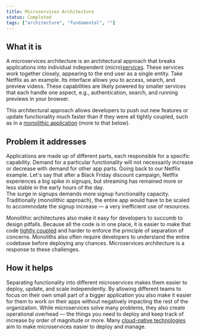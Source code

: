 ```yaml
---
title: Microservices Architecture
status: Completed
tags: ["architecture", "fundamental", ""]
---
```


## What it is

A microservices architecture is an architectural approach that breaks applications into individual independent (micro)[services](/service/).
These services work together closely, appearing to the end user as a single entity. 
Take Netflix as an example. 
Its interface allows you to access, search, and preview videos. 
These capabilities are likely powered by smaller services that each handle one aspect, e.g., authentication, search, and running previews in your browser. 

This architectural approach allows developers to push out new features or update functionality much faster than if they were all tightly coupled, such as in a [monolithic application](/monolithic-apps/) (more to that below).

## Problem it addresses

Applications are made up of different parts, each responsible for a specific capability. 
Demand for a particular functionality will not necessarily increase or decrease with demand for other app parts. 
Going back to our Netflix example. 
Let's say that after a Black Friday discount campaign, Netflix experiences a big spike in signups, but streaming has remained more or less stable in the early hours of the day.  
The surge in signups demands more signup functionality capacity. 
Traditionally (monolithic approach), the entire app would have to be scaled to accommodate the signup increase — a very inefficient use of resources. 

Monolithic architectures also make it easy for developers to succumb to design pitfalls. 
Because all the code is in one place, it is easier to make that code [tightly coupled](/tightly-coupled-architectures/) and harder to enforce the principle of separation of concerns. 
Monoliths also often require developers to understand the entire codebase before deploying any chances. 
Microservices architecture is a response to these challenges.  


## How it helps

Separating functionality into different microservices makes them easier to deploy, update, and scale independently. 
By allowing different teams to focus on their own small part of a bigger application 
you also make it easier for them to work on their apps without negatively impacting the rest of the organization.
While microservices solve many problems, they also create operational overhead 
— the things you need to deploy and keep track of increase by order of magnitude or more. 
Many [cloud-native technologies](/cloud-native-tech/) aim to make microservices easier to deploy and manage.
